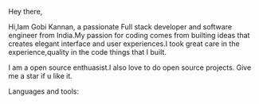 Hey there,

Hi,Iam Gobi Kannan, a passionate Full stack developer and software engineer from India.My passion for coding comes from builting ideas that creates elegant interface and user experiences.I took great care in the experience,quality in the code things that I built. 

I am a open source enthuasist.I also love to do open source projects. Give me a star if u like it.

Languages and tools:

